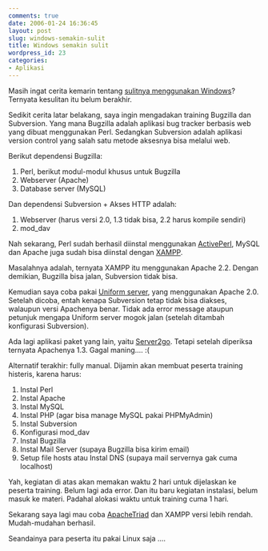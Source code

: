 ```yaml
---
comments: true
date: 2006-01-24 16:36:45
layout: post
slug: windows-semakin-sulit
title: Windows semakin sulit
wordpress_id: 23
categories:
- Aplikasi
---
```


Masih ingat cerita kemarin tentang [sulitnya menggunakan Windows](http://endy.artivisi.com/blog/aplikasi/sulitnya-menggunakan-windows/)? Ternyata kesulitan itu belum berakhir. 

Sedikit cerita latar belakang, saya ingin mengadakan training Bugzilla dan Subversion. Yang mana Bugzilla adalah aplikasi bug tracker berbasis web yang dibuat menggunakan Perl. Sedangkan Subversion adalah aplikasi version control yang salah satu metode aksesnya bisa melalui web. 

Berikut dependensi Bugzilla: 
1. Perl, berikut modul-modul khusus untuk Bugzilla
2. Webserver (Apache)
3. Database server (MySQL)

Dan dependensi Subversion + Akses HTTP adalah: 
1. Webserver (harus versi 2.0, 1.3 tidak bisa, 2.2 harus kompile sendiri)
2. mod_dav

Nah sekarang, Perl sudah berhasil diinstal menggunakan [ActivePerl](http://aspn.activestate.com/ASPN/Downloads/ActivePerl/), MySQL dan Apache juga sudah bisa diinstal dengan [XAMPP](http://www.apachefriends.org/en/xampp-windows.html). 

Masalahnya adalah, ternyata XAMPP itu menggunakan Apache 2.2. Dengan demikian, Bugzilla bisa jalan, Subversion tidak bisa. 

Kemudian saya coba pakai [Uniform server](http://www.uniformserver.com), yang menggunakan Apache 2.0. Setelah dicoba, entah kenapa Subversion tetap tidak bisa diakses, walaupun versi Apachenya benar. Tidak ada error message ataupun petunjuk mengapa Uniform server mogok jalan (setelah ditambah konfigurasi Subversion).

Ada lagi aplikasi paket yang lain, yaitu [Server2go](http://www.server2go-web.de). Tetapi setelah diperiksa ternyata Apachenya 1.3. Gagal maning.... :(

Alternatif terakhir: fully manual. 
Dijamin akan membuat peserta training histeris, karena harus:
1. Instal Perl
2. Instal Apache
3. Instal MySQL
4. Instal PHP (agar bisa manage MySQL pakai PHPMyAdmin)
5. Instal Subversion
6. Konfigurasi mod_dav
7. Instal Bugzilla
8. Instal Mail Server (supaya Bugzilla bisa kirim email)
9. Setup file hosts atau Instal DNS (supaya mail servernya gak cuma localhost)

Yah, kegiatan di atas akan memakan waktu 2 hari untuk dijelaskan ke peserta training. Belum lagi ada error. Dan itu baru kegiatan instalasi, belum masuk ke materi. Padahal alokasi waktu untuk training cuma 1 hari. 

Sekarang saya lagi mau coba [ApacheTriad](http://apache2triad.net/) dan XAMPP versi lebih rendah. Mudah-mudahan berhasil.

Seandainya para peserta itu pakai Linux saja .... 

